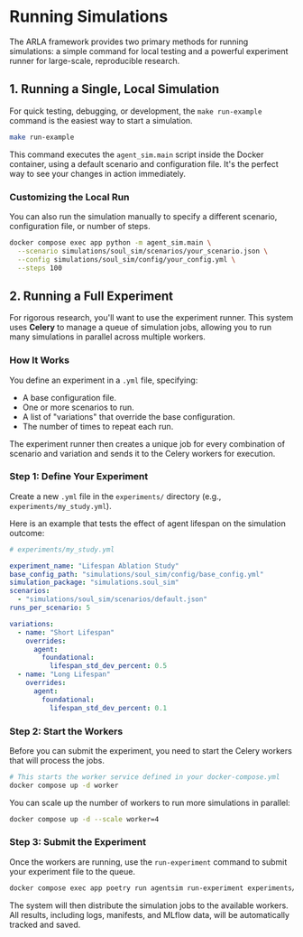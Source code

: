 # Running Simulations

The ARLA framework provides two primary methods for running simulations: a simple command for local testing and a powerful experiment runner for large-scale, reproducible research.

## 1. Running a Single, Local Simulation

For quick testing, debugging, or development, the `make run-example` command is the easiest way to start a simulation.

```bash
make run-example
```

This command executes the `agent_sim.main` script inside the Docker container, using a default scenario and configuration file. It's the perfect way to see your changes in action immediately.

### Customizing the Local Run

You can also run the simulation manually to specify a different scenario, configuration file, or number of steps.

```bash
docker compose exec app python -m agent_sim.main \
  --scenario simulations/soul_sim/scenarios/your_scenario.json \
  --config simulations/soul_sim/config/your_config.yml \
  --steps 100
```

## 2. Running a Full Experiment

For rigorous research, you'll want to use the experiment runner. This system uses **Celery** to manage a queue of simulation jobs, allowing you to run many simulations in parallel across multiple workers.

### How It Works

You define an experiment in a `.yml` file, specifying:

- A base configuration file.
- One or more scenarios to run.
- A list of "variations" that override the base configuration.
- The number of times to repeat each run.

The experiment runner then creates a unique job for every combination of scenario and variation and sends it to the Celery workers for execution.

### Step 1: Define Your Experiment

Create a new `.yml` file in the `experiments/` directory (e.g., `experiments/my_study.yml`).

Here is an example that tests the effect of agent lifespan on the simulation outcome:

```yaml
# experiments/my_study.yml

experiment_name: "Lifespan Ablation Study"
base_config_path: "simulations/soul_sim/config/base_config.yml"
simulation_package: "simulations.soul_sim"
scenarios:
  - "simulations/soul_sim/scenarios/default.json"
runs_per_scenario: 5

variations:
  - name: "Short Lifespan"
    overrides:
      agent:
        foundational:
          lifespan_std_dev_percent: 0.5
  - name: "Long Lifespan"
    overrides:
      agent:
        foundational:
          lifespan_std_dev_percent: 0.1
```

### Step 2: Start the Workers

Before you can submit the experiment, you need to start the Celery workers that will process the jobs.

```bash
# This starts the worker service defined in your docker-compose.yml
docker compose up -d worker
```

You can scale up the number of workers to run more simulations in parallel:

```bash
docker compose up -d --scale worker=4
```

### Step 3: Submit the Experiment

Once the workers are running, use the `run-experiment` command to submit your experiment file to the queue.

```bash
docker compose exec app poetry run agentsim run-experiment experiments/my_study.yml
```

The system will then distribute the simulation jobs to the available workers. All results, including logs, manifests, and MLflow data, will be automatically tracked and saved.
